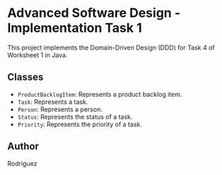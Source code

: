 # Advanced Software Design - Implementation Task 1

This project implements the Domain-Driven Design (DDD) for Task 4 of Worksheet 1 in Java.

## Classes

*   `ProductBacklogItem`: Represents a product backlog item.
*   `Task`: Represents a task.
*   `Person`: Represents a person.
*   `Status`: Represents the status of a task.
*   `Priority`: Represents the priority of a task.

## Author

Rodriguez